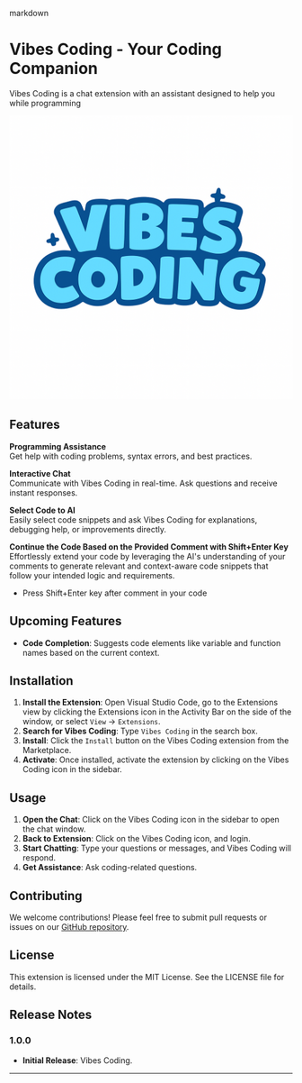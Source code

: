markdown
# Vibes Coding - Your Coding Companion

Vibes Coding is a chat extension with an assistant designed to help you while programming


![Vibes Coding SS 1](media/vibes-coding-ss-1.png) <!-- Menambahkan ss pertama -->
        


## Features 

**Programming Assistance**  
Get help with coding problems, syntax errors, and best practices. 

**Interactive Chat**  
Communicate with Vibes Coding in real-time. Ask questions and receive instant responses. 

**Select Code to AI**  
Easily select code snippets and ask Vibes Coding for explanations, debugging help, or improvements directly.

**Continue the Code Based on the Provided Comment with Shift+Enter Key**  
Effortlessly extend your code by leveraging the AI's understanding of your comments to generate relevant and context-aware code snippets that follow your intended logic and requirements.
- Press Shift+Enter key after comment in your code

## Upcoming Features 

- **Code Completion**: Suggests code elements like variable and function names based on the current context. 


## Installation 

1. **Install the Extension**: Open Visual Studio Code, go to the Extensions view by clicking the Extensions icon in the Activity Bar on the side of the window, or select `View` -> `Extensions`. 
2. **Search for Vibes Coding**: Type `Vibes Coding` in the search box. 
3. **Install**: Click the `Install` button on the Vibes Coding extension from the Marketplace. 
4. **Activate**: Once installed, activate the extension by clicking on the Vibes Coding icon in the sidebar.


## Usage 

1. **Open the Chat**: Click on the Vibes Coding icon in the sidebar to open the chat window. 
2. **Back to Extension**: Click on the Vibes Coding icon, and login. 
3. **Start Chatting**: Type your questions or messages, and Vibes Coding will respond. 
5. **Get Assistance**: Ask coding-related questions.


## Contributing 

We welcome contributions! Please feel free to submit pull requests or issues on our [GitHub repository](https://github.com/asepindrak/vibes-coding-extension). 


## License 

This extension is licensed under the MIT License. See the LICENSE file for details.


## Release Notes
### 1.0.0
- **Initial Release**: Vibes Coding.

---